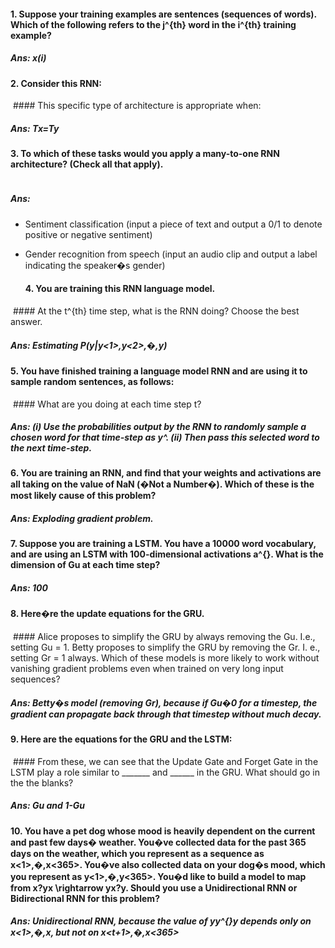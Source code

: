 #### 1. Suppose your training examples are sentences (sequences of words). Which of the following refers to the j^{th} word in the i^{th} training example?

##### Ans: x(i)<j>

  #### 2. Consider this RNN:
<img src="https://d3c33hcgiwev3.cloudfront.net/imageAssetProxy.v1/WVhjoPCuEee5Rg5IFJ7l8g_a7b6030c6e5a53b431fee7aaabecd9bd_Screen-Shot-2018-01-03-at-5.48.26-PM.png?expiry=1563667200000&amp;hmac=XW3S4bmWLgGGFDfSUZKvNXHrNUdcPW_vfQhAsKO5MHw" alt="">
#### This specific type of architecture is appropriate when:

  ##### Ans: Tx=Ty

  #### 3. To which of these tasks would you apply a many-to-one RNN architecture? (Check all that apply).
<img src="https://d3c33hcgiwev3.cloudfront.net/imageAssetProxy.v1/K59CdPCvEee7LQrRPHr2wA_4549ad1b1b590371eb3502e158a02447_Screen-Shot-2018-01-03-at-5.54.27-PM.png?expiry=1563667200000&amp;hmac=Mj5uNo_no_zUOZltRr6PTHXFpRD46xEeD7OiBO_jcyE" alt="">

  ##### Ans: 
- Sentiment classification (input a piece of text and output a 0/1 to denote positive or negative sentiment)
- Gender recognition from speech (input an audio clip and output a label indicating the speaker�s gender) 

  #### 4. You are training this RNN language model.
<img src="https://d3c33hcgiwev3.cloudfront.net/imageAssetProxy.v1/cxeeLPCvEee7YRLKCWJ4hg_bca1b05c70eece156b470abb2d0f0cad_Screen-Shot-2018-01-03-at-5.56.30-PM.png?expiry=1563667200000&amp;hmac=8h5N-CfNaOQENDtMuc1qzIH4SgEHbZQUdhzVMjobdks" alt="">
#### At the t^{th} time step, what is the RNN doing? Choose the best answer. 

  ##### Ans: Estimating P(y<t>|y<1>,y<2>,�,y<t-1>)

  #### 5. You have finished training a language model RNN and are using it to sample random sentences, as follows:
<img src="https://d3c33hcgiwev3.cloudfront.net/imageAssetProxy.v1/zOkWE_CvEee5Rg5IFJ7l8g_f36533d67eb6590d5bcb7021d88493eb_Screen-Shot-2018-01-03-at-5.58.53-PM.png?expiry=1563667200000&amp;hmac=91lnrYdvrGrLaJqa7Z_MRkQmC0Q4DFXSz6a2h2psdEE" alt="">
#### What are you doing at each time step t?

  ##### Ans: (i) Use the probabilities output by the RNN to randomly sample a chosen word for that time-step as y^<t>. (ii) Then pass this selected word to the next time-step.

  #### 6. You are training an RNN, and find that your weights and activations are all taking on the value of NaN (�Not a Number�). Which of these is the most likely cause of this problem?

  ##### Ans: Exploding gradient problem.

  #### 7. Suppose you are training a LSTM. You have a 10000 word vocabulary, and are using an LSTM with 100-dimensional activations a^{<t>}. What is the dimension of Gu at each time step?

  ##### Ans: 100

  #### 8. Here�re the update equations for the GRU.
<img src="https://d3c33hcgiwev3.cloudfront.net/imageAssetProxy.v1/y-VsavCwEeeVOQpGYM3DAA_b10afdb5d35702d711338d5b72ce5be7_Screen-Shot-2018-01-03-at-6.05.56-PM.png?expiry=1563667200000&amp;hmac=Xpa3ImBx2wrYN90eXKfYufruC69Ip6ioyU2Dmn3gtMA" alt="">
#### Alice proposes to simplify the GRU by always removing the Gu. I.e., setting Gu = 1. Betty proposes to simplify the GRU by removing the Gr. I. e., setting Gr = 1 always. Which of these models is more likely to work without vanishing gradient problems even when trained on very long input sequences?

  ##### Ans: Betty�s model (removing Gr), because if Gu�0 for a timestep, the gradient can propagate back through that timestep without much decay. 

  #### 9. Here are the equations for the GRU and the LSTM:
<img src="https://d3c33hcgiwev3.cloudfront.net/imageAssetProxy.v1/ZJgnEfCxEeeVOQpGYM3DAA_2552c64114ba9a4a065a54e8e4855b39_Screen-Shot-2018-01-03-at-6.10.24-PM.png?expiry=1563667200000&amp;hmac=JyMSeFSWATGTi1bphRP6JYpINKibTjrVTYk5bqIENiA" alt="">
#### From these, we can see that the Update Gate and Forget Gate in the LSTM play a role similar to _______ and ______ in the GRU. What should go in the the blanks?

  ##### Ans: Gu and 1-Gu

  #### 10. You have a pet dog whose mood is heavily dependent on the current and past few days� weather. You�ve collected data for the past 365 days on the weather, which you represent as a sequence as x<1>,�,x<365>. You�ve also collected data on your dog�s mood, which you represent as y<1>,�,y<365>. You�d like to build a model to map from x?yx \rightarrow yx?y. Should you use a Unidirectional RNN or Bidirectional RNN for this problem?
##### Ans: Unidirectional RNN, because the value of y<t>y^{<t>}y<t> depends only on x<1>,�,x<t>, but not on x<t+1>,�,x<365>
